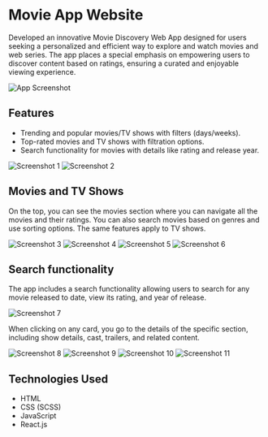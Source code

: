 # Movie App Website

Developed an innovative Movie Discovery Web App designed for users seeking a personalized and efficient way to explore and watch movies and web series. The app places a special emphasis on empowering users to discover content based on ratings, ensuring a curated and enjoyable viewing experience.

![App Screenshot](https://github.com/Saket281/movix/assets/131553738/c9ad2c14-92c0-4643-8cae-3310ce87fbd1)

## Features

- Trending and popular movies/TV shows with filters (days/weeks).
- Top-rated movies and TV shows with filtration options.
- Search functionality for movies with details like rating and release year.

![Screenshot 1](https://github.com/Saket281/movix/assets/131553738/24fa28f7-0618-42f8-b419-ddb2e123d1b2)
![Screenshot 2](https://github.com/Saket281/movix/assets/131553738/8b3abbb5-6a2f-4315-8dd4-4d49fa88f6dd)

## Movies and TV Shows

On the top, you can see the movies section where you can navigate all the movies and their ratings. You can also search movies based on genres and use sorting options. The same features apply to TV shows.

![Screenshot 3](https://github.com/Saket281/movix/assets/131553738/106f2ae6-06c9-4a44-ac5a-78dec678ec85)
![Screenshot 4](https://github.com/Saket281/movix/assets/131553738/d68b1c90-51d1-4250-bab1-e057961b1b56)
![Screenshot 5](https://github.com/Saket281/movix/assets/131553738/4e4aa293-0fd0-4579-8439-7d27fcd03639)
![Screenshot 6](https://github.com/Saket281/movix/assets/131553738/b296d5cd-a7dc-46f1-91f8-83a2a926bc53)

## Search functionality

The app includes a search functionality allowing users to search for any movie released to date, view its rating, and year of release.

![Screenshot 7](https://github.com/Saket281/movix/assets/131553738/a404d4b8-4c6f-413f-ac1c-d26ea122afcc)

When clicking on any card, you go to the details of the specific section, including show details, cast, trailers, and related content.

![Screenshot 8](https://github.com/Saket281/movix/assets/131553738/95420d96-f7fe-48b3-9936-7d875dd84fb6)
![Screenshot 9](https://github.com/Saket281/movix/assets/131553738/5306a65f-1e4c-4dd6-a942-c8129c801372)
![Screenshot 10](https://github.com/Saket281/movix/assets/131553738/a2c818e5-a398-47d3-b529-373d24ca6a31)
![Screenshot 11](https://github.com/Saket281/movix/assets/131553738/77c6d5ee-1bd1-4be9-a5da-5fc3bf874c01)

## Technologies Used

- HTML
- CSS (SCSS)
- JavaScript
- React.js

 
